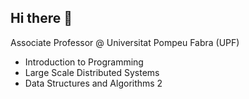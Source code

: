## Hi there 👋

Associate Professor @ Universitat Pompeu Fabra (UPF)

- Introduction to Programming
- Large Scale Distributed Systems
- Data Structures and Algorithms 2
